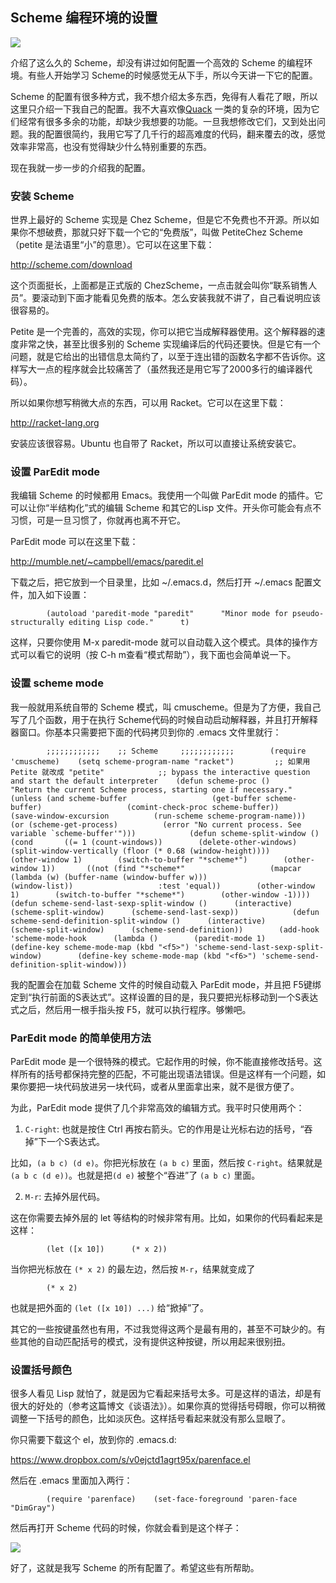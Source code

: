 

## Scheme 编程环境的设置

![](http://www.yinwang.org/images/paredit1.gif)

介绍了这么久的 Scheme，却没有讲过如何配置一个高效的 Scheme 的编程环境。有些人开始学习 Scheme的时候感觉无从下手，所以今天讲一下它的配置。

Scheme 的配置有很多种方式，我不想介绍太多东西，免得有人看花了眼，所以这里只介绍一下我自己的配置。我不大喜欢像[Quack](http://www.neilvandyke.org/quack) 一类的复杂的环境，因为它们经常有很多多余的功能，却缺少我想要的功能。一旦我想修改它们，又到处出问题。我的配置很简约，我用它写了几千行的超高难度的代码，翻来覆去的改，感觉效率非常高，也没有觉得缺少什么特别重要的东西。

现在我就一步一步的介绍我的配置。

### 安装 Scheme

世界上最好的 Scheme 实现是 Chez Scheme，但是它不免费也不开源。所以如果你不想破费，那就只好下载一个它的“免费版”，叫做 PetiteChez Scheme（petite 是法语里“小”的意思）。它可以在这里下载：

<http://scheme.com/download>

这个页面挺长，上面都是正式版的 ChezScheme，一点击就会叫你“联系销售人员”。要滚动到下面才能看见免费的版本。怎么安装我就不讲了，自己看说明应该很容易的。

Petite 是一个完善的，高效的实现，你可以把它当成解释器使用。这个解释器的速度非常之快，甚至比很多别的 Scheme 实现编译后的代码还要快。但是它有一个问题，就是它给出的出错信息太简约了，以至于连出错的函数名字都不告诉你。这样写大一点的程序就会比较痛苦了（虽然我还是用它写了2000多行的编译器代码）。

所以如果你想写稍微大点的东西，可以用 Racket。它可以在这里下载：

<http://racket-lang.org>

安装应该很容易。Ubuntu 也自带了 Racket，所以可以直接让系统安装它。

### 设置 ParEdit mode

我编辑 Scheme 的时候都用 Emacs。我使用一个叫做 ParEdit mode 的插件。它可以让你“半结构化”式的编辑 Scheme 和其它的Lisp 文件。开头你可能会有点不习惯，可是一旦习惯了，你就再也离不开它。

ParEdit mode 可以在这里下载：

<http://mumble.net/~campbell/emacs/paredit.el>

下载之后，把它放到一个目录里，比如 ~/.emacs.d，然后打开 ~/.emacs 配置文件，加入如下设置：

            (autoload 'paredit-mode "paredit"      "Minor mode for pseudo-structurally editing Lisp code."      t)    

这样，只要你使用 M-x paredit-mode 就可以自动载入这个模式。具体的操作方式可以看它的说明（按 C-h m查看“模式帮助”），我下面也会简单说一下。

### 设置 scheme mode

我一般就用系统自带的 Scheme 模式，叫 cmuscheme。但是为了方便，我自己写了几个函数，用于在执行 Scheme代码的时候自动启动解释器，并且打开解释器窗口。你基本只需要把下面的代码拷贝到你的 .emacs 文件里就行：

            ;;;;;;;;;;;;    ;; Scheme     ;;;;;;;;;;;;        (require 'cmuscheme)    (setq scheme-program-name "racket")         ;; 如果用 Petite 就改成 "petite"            ;; bypass the interactive question and start the default interpreter    (defun scheme-proc ()      "Return the current Scheme process, starting one if necessary."      (unless (and scheme-buffer                   (get-buffer scheme-buffer)                   (comint-check-proc scheme-buffer))        (save-window-excursion          (run-scheme scheme-program-name)))      (or (scheme-get-process)          (error "No current process. See variable `scheme-buffer'")))            (defun scheme-split-window ()      (cond       ((= 1 (count-windows))        (delete-other-windows)        (split-window-vertically (floor (* 0.68 (window-height))))        (other-window 1)        (switch-to-buffer "*scheme*")        (other-window 1))       ((not (find "*scheme*"                   (mapcar (lambda (w) (buffer-name (window-buffer w)))                           (window-list))                   :test 'equal))        (other-window 1)        (switch-to-buffer "*scheme*")        (other-window -1))))            (defun scheme-send-last-sexp-split-window ()      (interactive)      (scheme-split-window)      (scheme-send-last-sexp))            (defun scheme-send-definition-split-window ()      (interactive)      (scheme-split-window)      (scheme-send-definition))        (add-hook 'scheme-mode-hook      (lambda ()        (paredit-mode 1)        (define-key scheme-mode-map (kbd "<f5>") 'scheme-send-last-sexp-split-window)        (define-key scheme-mode-map (kbd "<f6>") 'scheme-send-definition-split-window)))    

我的配置会在加载 Scheme 文件的时候自动载入 ParEdit mode，并且把 F5键绑定到“执行前面的S表达式”。这样设置的目的是，我只要把光标移动到一个S表达式之后，然后用一根手指头按 F5，就可以执行程序。够懒吧。

### ParEdit mode 的简单使用方法

ParEdit mode 是一个很特殊的模式。它起作用的时候，你不能直接修改括号。这样所有的括号都保持完整的匹配，不可能出现语法错误。但是这样有一个问题，如果你要把一块代码放进另一块代码，或者从里面拿出来，就不是很方便了。

为此，ParEdit mode 提供了几个非常高效的编辑方式。我平时只使用两个：

  1. `C-right`: 也就是按住 Ctrl 再按右箭头。它的作用是让光标右边的括号，“吞掉”下一个S表达式。

比如，`(a b c) (d e)`。你把光标放在 `(a b c)` 里面，然后按 `C-right`。结果就是 `(a b c (d e))`。也就是把`(d e)` 被整个“吞进”了 `(a b c)` 里面。

  2. `M-r`: 去掉外层代码。

这在你需要去掉外层的 let 等结构的时候非常有用。比如，如果你的代码看起来是这样：

            (let ([x 10])      (* x 2))    

当你把光标放在 `(* x 2)` 的最左边，然后按 `M-r`，结果就变成了

            (* x 2)    

也就是把外面的 `(let ([x 10]) ...)` 给“掀掉”了。

其它的一些按键虽然也有用，不过我觉得这两个是最有用的，甚至不可缺少的。有些其他的自动匹配括号的模式，没有提供这种按键，所以用起来很别扭。

### 设置括号颜色

很多人看见 Lisp 就怕了，就是因为它看起来括号太多。可是这样的语法，却是有很大的好处的（参考这篇博文《谈语法》）。如果你真的觉得括号碍眼，你可以稍微调整一下括号的颜色，比如淡灰色。这样括号看起来就没有那么显眼了。

你只需要下载这个 el，放到你的 .emacs.d:

<https://www.dropbox.com/s/v0ejctd1agrt95x/parenface.el>

然后在 .emacs 里面加入两行：

            (require 'parenface)    (set-face-foreground 'paren-face "DimGray")    

然后再打开 Scheme 代码的时候，你就会看到是这个样子：

![](http://www.yinwang.org/images/scheme-paren.jpeg)

好了，这就是我写 Scheme 的所有配置了。希望这些有所帮助。

